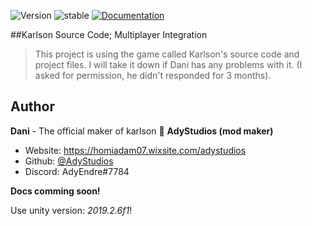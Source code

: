 ![Version](https://img.shields.io/badge/alpha-0.1.0-blue.svg?cacheSeconds=2592000)
![stable](https://img.shields.io/badge/alpha-red.svg?cacheSeconds=2592000)
[![Documentation](https://img.shields.io/badge/documentation-In_Progress-yellow.svg)](https://example.org)

##Karlson Source Code; Multiplayer Integration
>This project is using the game called Karlson's source code and project files.
>I will take it down if Dani has any problems with it. (I asked for permission, he didn't responded for 3 months).

## Author
**Dani** - The official maker of karlson
👤 **AdyStudios (mod maker)**
* Website: https://homiadam07.wixsite.com/adystudios
* Github: [@AdyStudios](https://github.com/AdyStudios)
* Discord: AdyEndre#7784

**Docs comming soon!**

Use unity version: *2019.2.6f1*!
